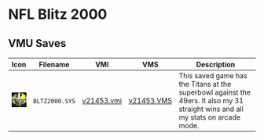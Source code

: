 # NFL Blitz 2000

## VMU Saves

| Icon | Filename | VMI | VMS | Description |
|------|----------|-----|-----|-------------|
| ![NFL Blitz 2000](../icons/BLTZ2000.SYS.GIF) | `BLTZ2000.SYS` | [v21453.vmi](v21453.vmi) | [v21453.VMS](v21453.VMS) | This saved game has the Titans at the superbowl against the 49ers. It also my 31 straight wins and all my stats on arcade mode.  |
